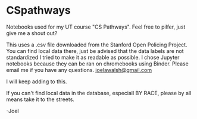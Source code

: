 # CSpathways
Notebooks used for my UT course "CS Pathways". Feel free to pilfer, just give me a shout out?

This uses a .csv file downloaded from the Stanford Open Policing Project. You can find local data there, just be advised that the data labels are not standardized
I tried to make it as readable as possible. I chose Jupyter notebooks because they can be ran on chromebooks using Binder.
Please email me if you have any questions. joelawalsh@gmail.com

I will keep adding to this.

If you can't find local data in the database, especiall BY RACE, please by all means take it to the streets. 


-Joel 
